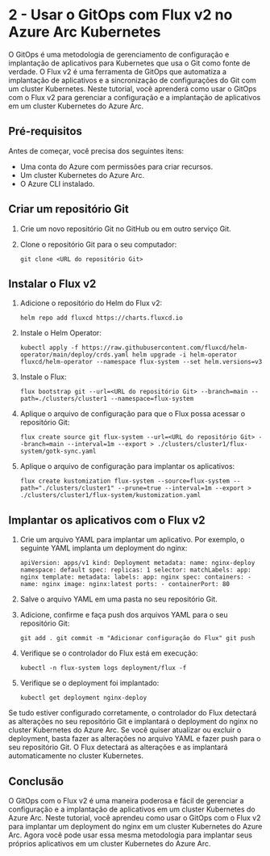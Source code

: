 
# 2 - Usar o GitOps com Flux v2 no Azure Arc Kubernetes

O GitOps é uma metodologia de gerenciamento de configuração e implantação de aplicativos para Kubernetes que usa o Git como fonte de verdade. O Flux v2 é uma ferramenta de GitOps que automatiza a implantação de aplicativos e a sincronização de configurações do Git com um cluster Kubernetes. Neste tutorial, você aprenderá como usar o GitOps com o Flux v2 para gerenciar a configuração e a implantação de aplicativos em um cluster Kubernetes do Azure Arc.

## Pré-requisitos

Antes de começar, você precisa dos seguintes itens:

-   Uma conta do Azure com permissões para criar recursos.
-   Um cluster Kubernetes do Azure Arc.
-   O Azure CLI instalado.

## Criar um repositório Git

1.  Crie um novo repositório Git no GitHub ou em outro serviço Git.
    
2.  Clone o repositório Git para o seu computador:
        
    `git clone <URL do repositório Git>` 
    

## Instalar o Flux v2

1.  Adicione o repositório do Helm do Flux v2:
        
    `helm repo add fluxcd https://charts.fluxcd.io` 
    
2.  Instale o Helm Operator:
        
    `kubectl apply -f https://raw.githubusercontent.com/fluxcd/helm-operator/main/deploy/crds.yaml
    helm upgrade -i helm-operator fluxcd/helm-operator --namespace flux-system --set helm.versions=v3` 
    
3.  Instale o Flux:
        
    `flux bootstrap git --url=<URL do repositório Git> --branch=main --path=./clusters/cluster1 --namespace=flux-system` 
    
4.  Aplique o arquivo de configuração para que o Flux possa acessar o repositório Git:
        
    `flux create source git flux-system --url=<URL do repositório Git> --branch=main --interval=1m --export > ./clusters/cluster1/flux-system/gotk-sync.yaml` 
    
5.  Aplique o arquivo de configuração para implantar os aplicativos:
        
    `flux create kustomization flux-system --source=flux-system --path="./clusters/cluster1" --prune=true --interval=1m --export > ./clusters/cluster1/flux-system/kustomization.yaml` 
    

## Implantar os aplicativos com o Flux v2

1.  Crie um arquivo YAML para implantar um aplicativo. Por exemplo, o seguinte YAML implanta um deployment do nginx:
        
    `apiVersion: apps/v1
    kind: Deployment
    metadata:
      name: nginx-deploy
      namespace: default
    spec:
      replicas: 1
      selector:
        matchLabels:
          app: nginx
      template:
        metadata:
          labels:
            app: nginx
        spec:
          containers:
          - name: nginx
            image: nginx:latest
            ports:
            - containerPort: 80` 
    
2.  Salve o arquivo YAML em uma pasta no seu repositório Git.
    
3.  Adicione, confirme e faça push dos arquivos YAML para o seu repositório Git:
        
    `git add .
    git commit -m "Adicionar configuração do Flux"
    git push` 
    
4.   Verifique se o controlador do Flux está em execução:
        
      `kubectl -n flux-system logs deployment/flux -f` 
    
5.  Verifique se o deployment foi implantado:
        
    `kubectl get deployment nginx-deploy` 
    

Se tudo estiver configurado corretamente, o controlador do Flux detectará as alterações no seu repositório Git e implantará o deployment do nginx no cluster Kubernetes do Azure Arc. Se você quiser atualizar ou excluir o deployment, basta fazer as alterações no arquivo YAML e fazer push para o seu repositório Git. O Flux detectará as alterações e as implantará automaticamente no cluster Kubernetes.

## Conclusão

O GitOps com o Flux v2 é uma maneira poderosa e fácil de gerenciar a configuração e a implantação de aplicativos em um cluster Kubernetes do Azure Arc. Neste tutorial, você aprendeu como usar o GitOps com o Flux v2 para implantar um deployment do nginx em um cluster Kubernetes do Azure Arc. Agora você pode usar essa mesma metodologia para implantar seus próprios aplicativos em um cluster Kubernetes do Azure Arc.
